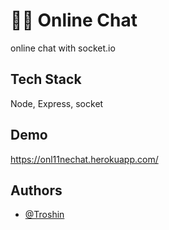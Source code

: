 
# 💬🙂 Online Chat 

online chat with socket.io


## Tech Stack

 Node, Express, socket


## Demo

https://onl11nechat.herokuapp.com/


## Authors

- [@Troshin](https://github.com/Creator11)

